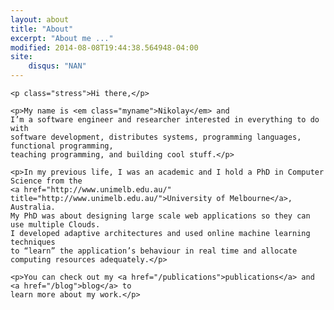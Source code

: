 ```yaml
---
layout: about
title: "About"
excerpt: "About me ..."
modified: 2014-08-08T19:44:38.564948-04:00
site:
    disqus: "NAN"
---
```



<div class="about-page-content layout--post">

    <p class="stress">Hi there,</p>

    <p>My name is <em class="myname">Nikolay</em> and 
    I’m a software engineer and researcher interested in everything to do with
    software development, distributes systems, programming languages, functional programming, 
    teaching programming, and building cool stuff.</p>

    <p>In my previous life, I was an academic and I hold a PhD in Computer Science from the
    <a href="http://www.unimelb.edu.au/" title="http://www.unimelb.edu.au/">University of Melbourne</a>, Australia.
    My PhD was about designing large scale web applications so they can use multiple Clouds. 
    I developed adaptive architectures and used online machine learning techniques 
    to “learn” the application’s behaviour in real time and allocate computing resources adequately.</p>

    <p>You can check out my <a href="/publications">publications</a> and <a href="/blog">blog</a> to 
    learn more about my work.</p>

</div>
      
